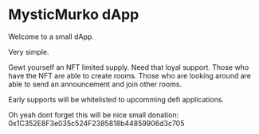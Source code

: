 # MysticMurko dApp

Welcome to a small dApp.

Very simple.

Gewt yourself an NFT limited supply. Need that loyal support. 
Those who have the NFT are able to create rooms.
Those who are looking around are able to send an announcement and join other rooms.

Early supports will be whitelisted to upcomming defi applications.

Oh yeah dont forget this will be nice small donation: 0x1C352E8F3e035c524F2385818b44859906d3c705